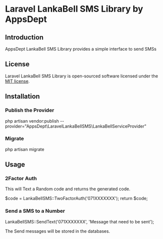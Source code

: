 # Laravel LankaBell SMS Library by AppsDept

## Introduction
AppsDept LankaBell SMS Library provides a simple interface to send SMSs

## License
Laravel LankaBell SMS Library is open-sourced software licensed under the [MIT license](LICENSE.md).

## Installation

### Publish the Provider
php artisan vendor:publish --provider="AppsDept\LaravelLankaBellSMS\LankaBellServiceProvider"

### Migrate
php artisan migrate

## Usage

### 2Factor Auth
This will Text a Random code and returns the generated code.

$code = LankaBellSMS::TwoFactorAuth('071XXXXXXX');
return $code;

### Send a SMS to a Number
LankaBellSMS::SendText('071XXXXXXX', 'Message that need to be sent');

The Send messages will be stored in the databases.


